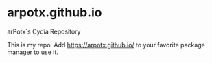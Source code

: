 # arpotx.github.io
arPotx´s Cydia Repository

This is my repo. Add https://arpotx.github.io/ to your favorite package manager to use it.
